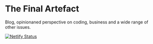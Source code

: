 # The Final Artefact

Blog, opinionaned perspective on coding, business and a wide range of other issues.

[![Netlify Status](https://api.netlify.com/api/v1/badges/b09a5137-65b5-4187-8e54-7dbc14774a66/deploy-status)](https://app.netlify.com/sites/konradzdeb/deploys)
